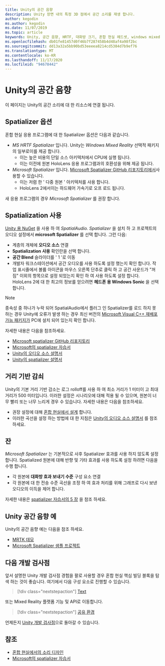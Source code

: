 ```yaml
---
title: Unity의 공간 음향
description: Unity 장면 내의 특정 3D 점에서 공간 소리를 재생 합니다.
author: kegodin
ms.author: kegodin
ms.date: 11/07/2019
ms.topic: article
keywords: Unity, 공간 음향, HRTF, 대화방 크기, 혼합 현실 헤드셋, windows mixed reality 헤드셋, 가상 현실 헤드셋, MRTK, Mixed Reality Toolkit, spatializer, 반향
ms.openlocfilehash: db01fe81457d0f46b7f287458b4d48af4a98f2bc
ms.sourcegitcommit: dd13a32a5bb90bd53eeeea8214cd5384d7b9ef76
ms.translationtype: MT
ms.contentlocale: ko-KR
ms.lasthandoff: 11/17/2020
ms.locfileid: "94678442"
---
```

# <a name="spatial-sound-in-unity"></a>Unity의 공간 음향

이 페이지는 Unity의 공간 소리에 대 한 리소스에 연결 됩니다.

## <a name="spatializer-options"></a>Spatializer 옵션
혼합 현실 응용 프로그램에 대 한 Spatializer 옵션은 다음과 같습니다.
* *MS HRTF Spatializer* 입니다. Unity는 *Windows Mixed Reality* 선택적 패키지의 일부로이를 제공 합니다.
  * 이는 높은 비용의 단일 소스 아키텍처에서 CPU에 실행 됩니다.
  * 이는 이전에 원본 HoloLens 응용 프로그램과의 호환성을 위해 제공 됩니다.
* *Microsoft Spatializer* 입니다. [Microsoft Spatializer GitHub 리포지토리에서](https://github.com/microsoft/spatialaudio-unity)사용할 수 있습니다.
  * 이는 저렴 한 ' 다중 원본 ' 아키텍처를 사용 합니다.
  * HoloLens 2에서이는 하드웨어 가속기로 오프 로드 됩니다.

새 응용 프로그램의 경우 *Microsoft Spatializer* 를 권장 합니다.

## <a name="enable-spatialization"></a>Spatialization 사용

[Unity 용 NuGet](https://github.com/GlitchEnzo/NuGetForUnity/releases/latest) 을 사용 하 여 _SpatialAudio. Spatializer_ 을 설치 하 고 프로젝트의 오디오 설정에서 **microsoft Spatializer** 를 선택 합니다. 그런 다음:
* 계층의 개체에 **오디오 소스** 연결
* **Spatialization 사용** 확인란을 선택 합니다.
* **공간 Blend** 슬라이더를 ' 1 '로 이동
* 개발자 워크스테이션에서 공간 오디오를 사용 하도록 설정 했는지 확인 합니다. 작업 표시줄에서 볼륨 아이콘을 마우스 오른쪽 단추로 클릭 하 고 공간 사운드가 "꺼짐" 이외의 항목으로 설정 되었는지 확인 하 여 사용 하도록 설정 합니다. HoloLens 2에 대 한 최고의 정보를 얻으려면 **헤드폰 용 Windows Sonic** 을 선택 합니다.

>[!NOTE]
>종속성 중 하나가 누락 되어 SpatialAudio에서 플러그 인 Spatializer를 로드 하지 못하는 경우 Unity에 오류가 발생 하는 경우 최신 버전의 [Microsoft Visual C++ 재배포 가능 패키지가](https://support.microsoft.com/en-us/help/2977003/the-latest-supported-visual-c-downloads) PC에 설치 되어 있는지 확인 합니다.

자세한 내용은 다음을 참조하세요.
* [Microsoft spatializer GitHub 리포지토리](https://github.com/microsoft/spatialaudio-unity)
* [Microsoft의 spatializer 자습서](tutorials/unity-spatial-audio-ch1.md)
* [Unity의 오디오 소스 설명서](https://docs.unity3d.com/2019.3/Documentation/Manual/class-AudioSource.html)
* [Unity의 spatializer 설명서](https://docs.unity3d.com/Manual/VRAudioSpatializer.html)

## <a name="distance-based-attenuation"></a>거리 기반 감쇠
Unity의 기본 거리 기반 감소는 로그 rolloff를 사용 하 여 최소 거리가 1 미터이 고 최대 거리가 500 미터입니다. 이러한 설정은 시나리오에 대해 적용 될 수 있으며, 원본이 너무 빨리 또는 너무 느리게 경우 수 있습니다. 자세한 내용은 다음을 참조하세요.
* 권장 설정에 대해 [혼합 현실에서 설계](../../design/spatial-sound-design.md) 합니다.
* 이러한 곡선을 설정 하는 방법에 대 한 지침은 [Unity의 오디오 소스 설명서](https://docs.unity3d.com/2019.3/Documentation/Manual/class-AudioSource.html) 를 참조 하세요.

## <a name="reverb"></a>잔
_Microsoft Spatializer_ 는 기본적으로 사후 Spatializer 효과를 사용 하지 않도록 설정 합니다. Spatialized 원본에 대해 반향 및 기타 효과를 사용 하도록 설정 하려면 다음을 수행 합니다.
* 각 원본에 **대화방 효과 보내기 수준** 구성 요소 연결
* 각 원본에 대 한 전송 수준 곡선을 조정 하 여 효과 처리를 위해 그래프로 다시 보낸 오디오의 이득을 제어 합니다.

자세한 내용은 [spatializer 자습서의 5 장](tutorials/unity-spatial-audio-ch5.md) 을 참조 하세요.

## <a name="unity-spatial-sound-examples"></a>Unity 공간 음향 예
Unity의 공간 음향 예는 다음을 참조 하세요.
* [MRTK 데모](https://github.com/microsoft/MixedRealityToolkit-Unity/tree/mrtk_release/Assets/MixedRealityToolkit.Examples/Demos/Audio)
* [Microsoft Spatializer 샘플 프로젝트](https://github.com/microsoft/spatialaudio-unity/tree/master/Samples/MicrosoftSpatializerSample)

## <a name="next-development-checkpoint"></a>다음 개발 검사점

앞서 설명한 Unity 개발 검사점 경험을 팔로 사용할 경우 혼합 현실 핵심 빌딩 블록을 탐색 하는 것이 좋습니다. 여기에서 다음 구성 요소로 진행할 수 있습니다.

> [!div class="nextstepaction"]
> [Text](text-in-unity.md)

또는 Mixed Reality 플랫폼 기능 및 API로 이동합니다.

> [!div class="nextstepaction"]
> [공유 환경](shared-experiences-in-unity.md)

언제든지 [Unity 개발 검사점](unity-development-overview.md#2-core-building-blocks)으로 돌아갈 수 있습니다.

## <a name="see-also"></a>참조
* [혼합 현실에서의 소리 디자인](../../design/spatial-sound-design.md)
* [Microsoft의 spatializer 자습서](tutorials/unity-spatial-audio-ch1.md)
